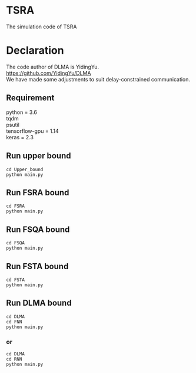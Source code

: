 # TSRA
The simulation code of TSRA

# Declaration
The code author of DLMA is YidingYu.  
https://github.com/YidingYu/DLMA  
We have made some adjustments to suit delay-constrained communication.  



## Requirement  
python = 3.6  
tqdm  
psutil  
tensorflow-gpu = 1.14  
keras = 2.3

## Run upper bound
```
cd Upper_bound  
python main.py
```  

## Run FSRA bound
```
cd FSRA  
python main.py
```  

## Run FSQA bound
```
cd FSQA  
python main.py
```  

## Run FSTA bound
```
cd FSTA  
python main.py
```  


## Run DLMA bound
```
cd DLMA
cd FNN
python main.py
```  
### or
```
cd DLMA
cd RNN
python main.py
```  
